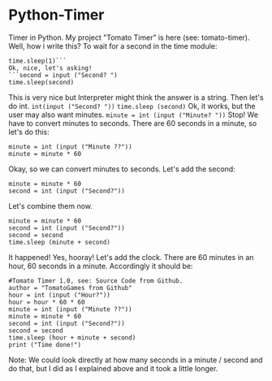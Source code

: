 # Python-Timer
Timer in Python. My project "Tomato Timer" is here (see: tomato-timer). Well, how i write this?
To wait for a second in the time module:
```import time
time.sleep(1)```
Ok, nice, let's asking!
```second = input ("Second? ")
time.sleep(second)
```
This is very nice but Interpreter might think the answer is a string. Then let's do int. ```int(input ("Second? "))```
```time.sleep (second)```
Ok, it works, but the user may also want minutes.
```minute = int (input ("Minute? "))```
Stop! We have to convert minutes to seconds. There are 60 seconds in a minute, so let's do this:
```
minute = int (input ("Minute ??")) 
minute = minute * 60
```
Okay, so we can convert minutes to seconds. Let's add the second:
```int (input ("Minute ??"))
minute = minute * 60
second = int (input ("Second?"))
```
Let's combine them now.
```minute = int (input ("Minute ??"))
minute = minute * 60
second = int (input ("Second?"))
second = second
time.sleep (minute + second)
```
It happened! Yes, hooray! Let's add the clock. There are 60 minutes in an hour, 60 seconds in a minute. Accordingly it should be:
```import time
#Tomato Timer 1.0, see: Source Code from Github.
author = "TomatoGames from Github"
hour = int (input ("Hour?"))
hour = hour * 60 * 60
minute = int (input ("Minute ??"))
minute = minute * 60
second = int (input ("Second?"))
second = second
time.sleep (hour + minute + second)
print ("Time done!")
```
Note: We could look directly at how many seconds in a minute / second and do that, but I did as I explained above and it took a little longer.
